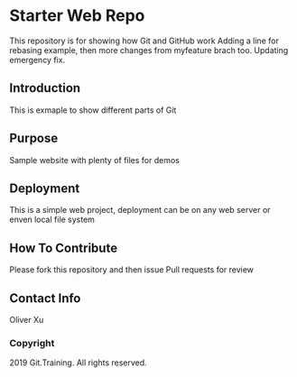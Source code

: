 # Starter Web Repo

This repository is for showing how Git and GitHub work
Adding a line for rebasing example, then more changes from
myfeature brach too.
Updating emergency fix.

## Introduction

This is exmaple to show different parts of Git

## Purpose

Sample website with plenty of files for demos

## Deployment

This is a simple web project, deployment can be on any web server or enven local file system

## How To Contribute

Please fork this repository and then issue Pull requests for review

## Contact Info

Oliver Xu

### Copyright

2019 Git.Training. All rights reserved.

